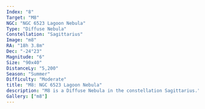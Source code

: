 ```yaml
---
Index: "8"
Target: "M8"
NGC: "NGC 6523 Lagoon Nebula"
Type: "Diffuse Nebula"
Constellation: "Sagittarius"
Image: "m8"
RA: "18h 3.8m"
Dec: "-24°23"
Magnitude: "6"
Size: "90x40"
DistanceLy: "5,200"
Season: "Summer"
Difficulty: "Moderate"
title: "M8: NGC 6523 Lagoon Nebula"
description: "M8 is a Diffuse Nebula in the constellation Sagittarius."
Gallery: ["m8"]
---
```

